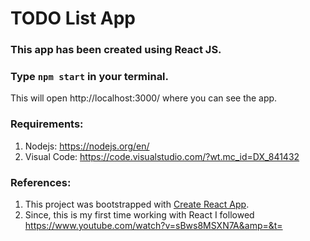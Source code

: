 # TODO List App

### This app has been created using React JS.

### Type `npm start` in your terminal.
This will open http://localhost:3000/ where you can see the app.

### Requirements:
1. Nodejs: https://nodejs.org/en/
2. Visual Code: https://code.visualstudio.com/?wt.mc_id=DX_841432

### References:
1. This project was bootstrapped with [Create React App](https://github.com/facebook/create-react-app).
2. Since, this is my first time working with React I followed https://www.youtube.com/watch?v=sBws8MSXN7A&amp=&t= 

